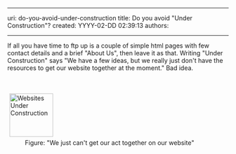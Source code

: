 

---
uri: do-you-avoid-under-construction
title: Do you avoid "Under Construction"?
created: YYYY-02-DD 02:39:13
authors:

---




<span class='intro'> <p>If all you have time to ftp up is a couple of simple html pages with few contact
    details and a brief &quot;About Us&quot;, then leave it as that. Writing &quot;Under Construction&quot;
    says &quot;We have a few ideas, but we really just don't have the resources to get our
    website together at the moment.&quot; Bad idea.
   </p> </span>

<p>​</p><dl class="image"><dt>
     <img src="http&#58;//www.ssw.com.au/ssw/Standards/Rules/Images/Websites_UnderConstruction.jpg" alt="Websites Under Construction" style="margin&#58;5px;width&#58;99px;" /></dt><dd>
     Figure&#58; &quot;We just can't get our act together on our website&quot;</dd></dl>


